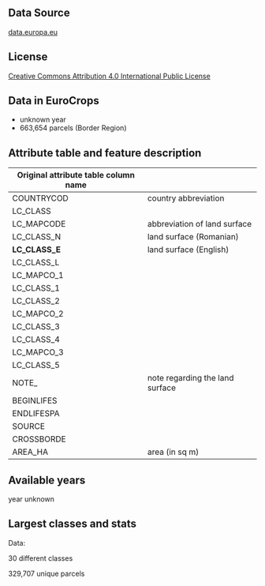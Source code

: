 ## Data Source
[data.europa.eu](https://data.europa.eu/data/datasets/092425a1-90c6-4461-b1a6-6f5b0f72748f?locale=ro)
## License
[Creative Commons Attribution 4.0 International Public License](https://creativecommons.org/licenses/by/4.0/)
## Data in EuroCrops
- unknown year
- 663,654 parcels (Border Region)


## Attribute table and feature description 
| Original attribute table column name |                                       |
| ------------------------------------ |---------------------------------------|
| COUNTRYCOD                           | country abbreviation                  |
| LC_CLASS                             |                                       |
| LC_MAPCODE                           | abbreviation of land surface          |
| LC_CLASS_N                           | land surface (Romanian)               |
| **LC_CLASS_E**                       | land surface (English)                |
| LC_CLASS_L                           |                                       |
| LC_MAPCO_1                           |                                       |
| LC_CLASS_1                           |                                       |
| LC_CLASS_2                           |                                       |
| LC_MAPCO_2                           |                                       |
| LC_CLASS_3                           |                                       |
| LC_CLASS_4                           |                                       |
| LC_MAPCO_3                           |                                       |
| LC_CLASS_5                           |                                       |
| NOTE_                                | note regarding the land surface       |
| BEGINLIFES                           |                                       |
| ENDLIFESPA                           |                                       |
| SOURCE                               |                                       |
| CROSSBORDE                           |                                       |
| AREA_HA                              | area (in sq m)                        |

## Available years
year unknown

## Largest classes and stats
Data:

30 different classes

329,707 unique parcels